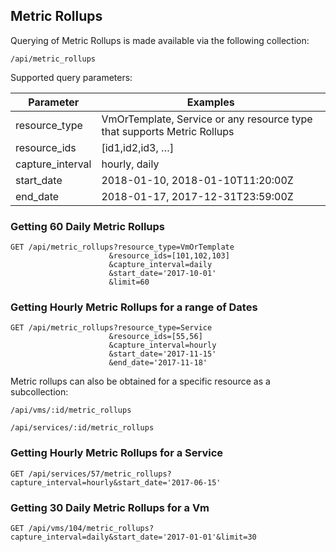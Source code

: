 ---
---

## Metric Rollups

Querying of Metric Rollups is made available via the following
collection:

``` data
/api/metric_rollups
```

Supported query parameters:

| Parameter         | Examples                                                                |
| ----------------- | ----------------------------------------------------------------------- |
| resource\_type    | VmOrTemplate, Service or any resource type that supports Metric Rollups |
| resource\_ids     | \[id1,id2,id3, …​\]                                                     |
| capture\_interval | hourly, daily                                                           |
| start\_date       | 2018-01-10, 2018-01-10T11:20:00Z                                        |
| end\_date         | 2018-01-17, 2017-12-31T23:59:00Z                                        |

### Getting 60 Daily Metric Rollups

``` data
GET /api/metric_rollups?resource_type=VmOrTemplate
                      &resource_ids=[101,102,103]
                      &capture_interval=daily
                      &start_date='2017-10-01'
                      &limit=60
```

### Getting Hourly Metric Rollups for a range of Dates

``` data
GET /api/metric_rollups?resource_type=Service
                      &resource_ids=[55,56]
                      &capture_interval=hourly
                      &start_date='2017-11-15'
                      &end_date='2017-11-18'
```

Metric rollups can also be obtained for a specific resource as a
subcollection:

``` data
/api/vms/:id/metric_rollups
```

``` data
/api/services/:id/metric_rollups
```

### Getting Hourly Metric Rollups for a Service

``` data
GET /api/services/57/metric_rollups?capture_interval=hourly&start_date='2017-06-15'
```

### Getting 30 Daily Metric Rollups for a Vm

``` data
GET /api/vms/104/metric_rollups?capture_interval=daily&start_date='2017-01-01'&limit=30
```
